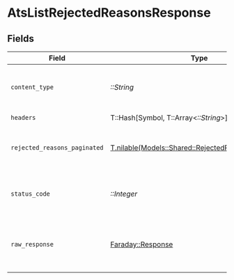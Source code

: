 # AtsListRejectedReasonsResponse


## Fields

| Field                                                                                                  | Type                                                                                                   | Required                                                                                               | Description                                                                                            |
| ------------------------------------------------------------------------------------------------------ | ------------------------------------------------------------------------------------------------------ | ------------------------------------------------------------------------------------------------------ | ------------------------------------------------------------------------------------------------------ |
| `content_type`                                                                                         | *::String*                                                                                             | :heavy_check_mark:                                                                                     | HTTP response content type for this operation                                                          |
| `headers`                                                                                              | T::Hash[Symbol, T::Array<*::String*>]                                                                  | :heavy_check_mark:                                                                                     | N/A                                                                                                    |
| `rejected_reasons_paginated`                                                                           | [T.nilable(Models::Shared::RejectedReasonsPaginated)](../../models/shared/rejectedreasonspaginated.md) | :heavy_minus_sign:                                                                                     | The list of rejected reasons was retrieved.                                                            |
| `status_code`                                                                                          | *::Integer*                                                                                            | :heavy_check_mark:                                                                                     | HTTP response status code for this operation                                                           |
| `raw_response`                                                                                         | [Faraday::Response](https://www.rubydoc.info/gems/faraday/Faraday/Response)                            | :heavy_check_mark:                                                                                     | Raw HTTP response; suitable for custom response parsing                                                |